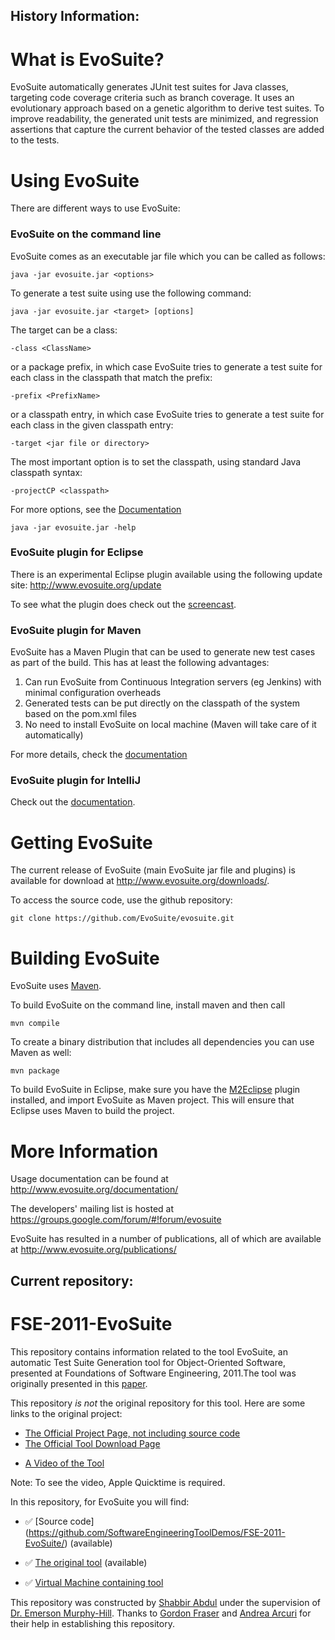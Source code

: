 History Information:
--------------------
# What is EvoSuite?

EvoSuite automatically generates JUnit test suites for Java classes, targeting code coverage criteria such as branch coverage. It uses an evolutionary approach based on a genetic algorithm to derive test suites. To improve readability, the generated unit tests are minimized, and regression assertions that capture the current behavior of the tested classes are added to the tests.

# Using EvoSuite

There are different ways to use EvoSuite:

### EvoSuite on the command line

EvoSuite comes as an executable jar file which you can be called as follows:

```java -jar evosuite.jar <options>```

To generate a test suite using use the following command:

```java -jar evosuite.jar <target> [options]```

The target can be a class:

```-class <ClassName>```

or a package prefix, in which case EvoSuite tries to generate a test
suite for each class in the classpath that match the prefix:

```-prefix <PrefixName>```

or a classpath entry, in which case EvoSuite tries to generate a test
suite for each class in the given classpath entry:

```-target <jar file or directory>```

The most important option is to set the classpath, using standard Java
classpath syntax:

```-projectCP <classpath>```

For more options, see the
[Documentation](http://www.evosuite.org/documentation/commandline/)

```java -jar evosuite.jar -help```

### EvoSuite plugin for Eclipse

There is an experimental Eclipse plugin available using the following
update site: <http://www.evosuite.org/update>

To see what the plugin does check out the [screencast](http://www.evosuite.org/documentation/eclipse-plugin/).

### EvoSuite plugin for Maven

EvoSuite has a Maven Plugin that can be used to generate new test cases as part of the build. This has at least the following advantages:

1. Can run EvoSuite from Continuous Integration servers (eg Jenkins) with minimal configuration overheads
2. Generated tests can be put directly on the classpath of the system based on the pom.xml files
3. No need to install EvoSuite on local machine (Maven will take care of it automatically)

For more details, check the
[documentation](http://www.evosuite.org/documentation/maven-plugin/)

### EvoSuite plugin for IntelliJ

Check out the [documentation](http://www.evosuite.org/documentation/intellij-idea-plugin/).

# Getting EvoSuite

The current release of EvoSuite (main EvoSuite jar file and plugins) is available for download at <http://www.evosuite.org/downloads/>.

To access the source code, use the github repository:

```git clone https://github.com/EvoSuite/evosuite.git```


# Building EvoSuite

EvoSuite uses [Maven](https://maven.apache.org/).

To build EvoSuite on the command line, install maven and then call

```mvn compile```

To create a binary distribution that includes all dependencies you can
use Maven as well:

```mvn package```

To build EvoSuite in Eclipse, make sure you have the [M2Eclipse](http://www.eclipse.org/m2e/) plugin installed, and import EvoSuite as Maven project. This will ensure that Eclipse uses Maven to build the project.


# More Information

Usage documentation can be found at <http://www.evosuite.org/documentation/>

The developers' mailing list is hosted at <https://groups.google.com/forum/#!forum/evosuite>

EvoSuite has resulted in a number of publications, all of which are available at <http://www.evosuite.org/publications/>



Current repository:
-------------------

# FSE-2011-EvoSuite

This repository contains information related to the tool EvoSuite, an automatic Test Suite Generation tool for Object-Oriented Software, presented at Foundations of Software Engineering, 2011.The tool was originally presented in this [paper](http://dl.acm.org/citation.cfm?doid=2025113.2025179).

This repository *is not* the original repository for this tool. Here are some links to the original project:

+ [The Official Project Page, not including source code](http://www.evosuite.org)
+ [The Official Tool Download Page](http://www.evosuite.org/downloads/)
- [A Video of the Tool](http://www.evosuite.org/documentation/eclipse-plugin/)

Note: To see the video, Apple Quicktime is required.

In this repository, for EvoSuite you will find:

+ :white_check_mark: [Source code] (https://github.com/SoftwareEngineeringToolDemos/FSE-2011-EvoSuite/) (available) 
- :white_check_mark: [The original tool](https://github.com/SoftwareEngineeringToolDemos/FSE-2011-EvoSuite/blob/master/evosuite-1.0.1.jar) (available) 
+ :white_check_mark: [Virtual Machine containing tool](https://drive.google.com/file/d/0B3Uf4Uur8yIWUHdXOFo0U1Y4QnM/view?usp=sharing)

This repository was constructed by [Shabbir Abdul](https://github.com/shabbirabdul) under the supervision of [Dr. Emerson Murphy-Hill](https://github.com/CaptainEmerson). Thanks to [Gordon Fraser](https://github.com/gofraser) and [Andrea Arcuri](https://github.com/arcuri82) for their help in establishing this repository.
